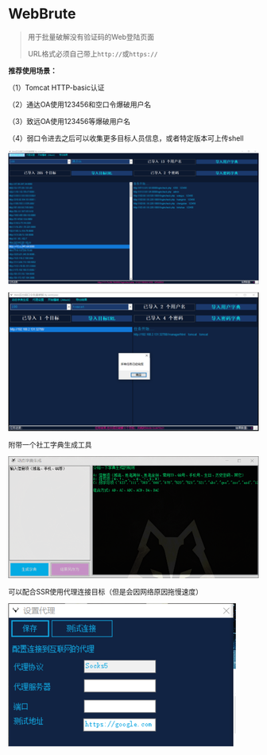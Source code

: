 # WebBrute
> 用于批量破解没有验证码的Web登陆页面
>
> URL格式必须自己带上`http://`或`https://`

**推荐使用场景：**

（1）Tomcat HTTP-basic认证

（2）通达OA使用123456和空口令爆破用户名

（3）致远OA使用123456等爆破用户名

（4）弱口令进去之后可以收集更多目标人员信息，或者特定版本可上传shell

![TD](TD.png)

![tomcat](tomcat.png)

附带一个社工字典生成工具

![dict](dict.png)

可以配合SSR使用代理连接目标（但是会因网络原因拖慢速度）

![proxy](proxy.png)